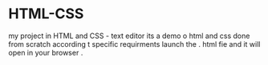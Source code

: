 # HTML-CSS
my  project in HTML and CSS - text editor 
its a demo o html and css done from scratch according t specific requirments launch the . html fie and it will open in your browser .

